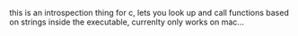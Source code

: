 this is an introspection thing for c, lets you look up and call functions based on strings inside the executable, currenlty only works on mac...
